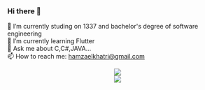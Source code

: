 ### Hi there 👋
🔭 I’m currently studing on 1337 and bachelor's degree of software engineering<br>
🌱 I’m currently learning Flutter<br>
💬 Ask me about C,C#,JAVA...<br>
📫 How to reach me: hamzaelkhatri@gmail.com<br>
<div style="text-align:center">
<img src="https://1337-readme.vercel.app/api/profile?cursus=42cursus&dark=true&login=helkhatr"/><br>
<img src="https://github-readme-stats.vercel.app/api?username=hamzaelkhatri&show_icons=true&theme=radical"/>
</div>
